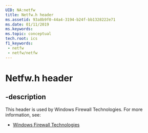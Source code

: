 ```yaml
---
UID: NA:netfw
title: Netfw.h header
ms.assetid: 93a8b9f0-44a4-3194-b24f-bb1328222e71
ms.date: 01/11/2019
ms.keywords: 
ms.topic: conceptual
tech.root: ics
f1_keywords:
 - netfw
 - netfw/netfw
---
```


# Netfw.h header


## -description

This header is used by Windows Firewall Technologies. For more information, see:

- [Windows Firewall Technologies](../_ics/index.md)

